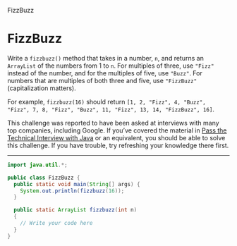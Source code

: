 FizzBuzz

# FizzBuzz
Write a `fizzbuzz()` method that takes in a number, `n`, and returns an `ArrayList` of the numbers from 1 to `n`. For multiples of three, use `"Fizz"` instead of the number, and for the multiples of five, use `"Buzz"`. For numbers that are multiples of both three and five, use `"FizzBuzz"` (capitalization matters).

For example, `fizzbuzz(16)` should return `[1, 2, "Fizz", 4, "Buzz", "Fizz", 7, 8, "Fizz", "Buzz", 11, "Fizz", 13, 14, "FizzBuzz", 16]`.

This challenge was reported to have been asked at interviews with many top companies, including Google. If you’ve covered the material in [Pass the Technical Interview with Java](https://www.codecademy.com/learn/paths/pass-the-technical-interview-with-java) or an equivalent, you should be able to solve this challenge. If you have trouble, try refreshing your knowledge there first.

---

```Java
import java.util.*;

public class FizzBuzz {
  public static void main(String[] args) {
    System.out.println(fizzbuzz(16));
  }

  public static ArrayList fizzbuzz(int n) 
  {
    // Write your code here
  }
}
```